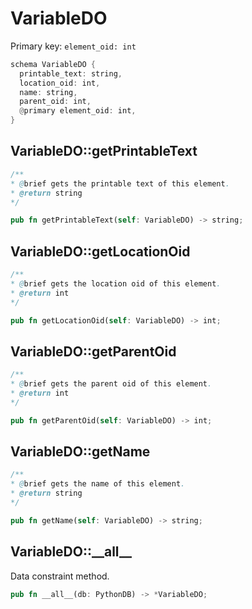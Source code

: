 # VariableDO

Primary key: `element_oid: int`

```rust
schema VariableDO {
  printable_text: string,
  location_oid: int,
  name: string,
  parent_oid: int,
  @primary element_oid: int,
}
```
## VariableDO::getPrintableText

```java
/**
* @brief gets the printable text of this element.
* @return string
*/
```
```rust
pub fn getPrintableText(self: VariableDO) -> string;
```
## VariableDO::getLocationOid

```java
/**
* @brief gets the location oid of this element.
* @return int
*/
```
```rust
pub fn getLocationOid(self: VariableDO) -> int;
```
## VariableDO::getParentOid

```java
/**
* @brief gets the parent oid of this element.
* @return int
*/
```
```rust
pub fn getParentOid(self: VariableDO) -> int;
```
## VariableDO::getName

```java
/**
* @brief gets the name of this element.
* @return string
*/
```
```rust
pub fn getName(self: VariableDO) -> string;
```
## VariableDO::\_\_all\_\_

Data constraint method.

```rust
pub fn __all__(db: PythonDB) -> *VariableDO;
```
